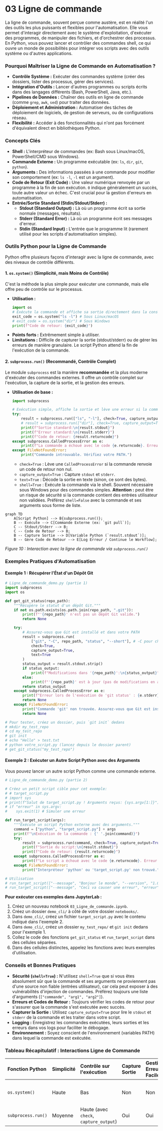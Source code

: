 # 03 Ligne de commande
La ligne de commande, souvent perçue comme austère, est en réalité l'un des outils les plus puissants et flexibles pour l'automatisation. Elle vous permet d'interagir directement avec le système d'exploitation, d'exécuter des programmes, de manipuler des fichiers, et d'orchestrer des processus. En Python, vous pouvez lancer et contrôler des commandes shell, ce qui ouvre un monde de possibilités pour intégrer vos scripts avec des outils système ou d'autres applications.

### Pourquoi Maîtriser la Ligne de Commande en Automatisation ?

* **Contrôle Système :** Exécuter des commandes système (créer des dossiers, lister des processus, gérer des services).
* **Intégration d'Outils :** Lancer d'autres programmes ou scripts écrits dans des langages différents (Bash, PowerShell, Java, etc.).
* **Pipelines de Données :** Chaîner des outils en ligne de commande (comme `grep`, `awk`, `sed`) pour traiter des données.
* **Déploiement et Administration :** Automatiser des tâches de déploiement de logiciels, de gestion de serveurs, ou de configurations réseau.
* **Flexibilité :** Accéder à des fonctionnalités qui n'ont pas forcément d'équivalent direct en bibliothèques Python.

### Concepts Clés

* **Shell :** L'interpréteur de commandes (ex: Bash sous Linux/macOS, PowerShell/CMD sous Windows).
* **Commande Externe :** Un programme exécutable (ex: `ls`, `dir`, `git`, `python`).
* **Arguments :** Des informations passées à une commande pour modifier son comportement (ex: `ls -l`, `-l` est un argument).
* **Code de Retour (Exit Code) :** Une valeur numérique renvoyée par un programme à la fin de son exécution. `0` indique généralement un succès, toute autre valeur un échec. C'est crucial pour la gestion d'erreurs en automatisation.
* **Entrée/Sortie Standard (Stdin/Stdout/Stderr) :**
    * **Stdout (Standard Output) :** Là où un programme écrit sa sortie normale (messages, résultats).
    * **Stderr (Standard Error) :** Là où un programme écrit ses messages d'erreur.
    * **Stdin (Standard Input) :** L'entrée que le programme lit (rarement utilisé pour les scripts d'automatisation simples).

### Outils Python pour la Ligne de Commande

Python offre plusieurs façons d'interagir avec la ligne de commande, avec des niveaux de contrôle différents.

#### 1. `os.system()` (Simplicité, mais Moins de Contrôle)

C'est la méthode la plus simple pour exécuter une commande, mais elle offre peu de contrôle sur le processus.

* **Utilisation :**
    ```python
    import os
    # Exécute la commande et affiche sa sortie directement dans la console
    exit_code = os.system("ls -l") # Sous Linux/macOS
    # exit_code = os.system("dir") # Sous Windows
    print(f"Code de retour: {exit_code}")
    ```
* **Points forts :** Extrêmement simple à utiliser.
* **Limitations :** Difficile de capturer la sortie (stdout/stderr) ou de gérer les erreurs de manière granulaire. Le script Python attend la fin de l'exécution de la commande.

#### 2. `subprocess.run()` (Recommandé, Contrôle Complet)

Le module `subprocess` est la manière **recommandée** et la plus moderne d'exécuter des commandes externes. Il offre un contrôle complet sur l'exécution, la capture de la sortie, et la gestion des erreurs.

* **Utilisation de base :**
    ```python
    import subprocess

    # Exécution simple, affiche la sortie et lève une erreur si la commande échoue
    try:
        result = subprocess.run(["ls", "-l"], check=True, capture_output=True, text=True) # Sous Linux/macOS
        # result = subprocess.run(["dir"], check=True, capture_output=True, text=True, shell=True) # Sous Windows
        print(f"Sortie standard:\n{result.stdout}")
        print(f"Erreur standard:\n{result.stderr}")
        print(f"Code de retour: {result.returncode}")
    except subprocess.CalledProcessError as e:
        print(f"La commande a échoué avec le code {e.returncode}. Erreur:\n{e.stderr}")
    except FileNotFoundError:
        print("Commande introuvable. Vérifiez votre PATH.")
    ```
    * `check=True` : Lève une `CalledProcessError` si la commande renvoie un code de retour non nul.
    * `capture_output=True` : Capture `stdout` et `stderr`.
    * `text=True` : Décode la sortie en texte (sinon, ce sont des bytes).
    * `shell=True` : Exécute la commande via le shell. Souvent nécessaire sous Windows pour des commandes simples. **Attention :** peut être un risque de sécurité si la commande contient des entrées utilisateur non validées. Préférez `shell=False` avec la commande et ses arguments sous forme de liste.

```mermaid
graph TD
    A[Script Python] --> B{subprocess.run()};
    B -- Exécute --> C[Commande Externe (ex: `git pull`)];
    C -- Stdout/Stderr --> B;
    C -- Code de Retour --> B;
    B -- Capture Sortie --> D[Variable Python (`result.stdout`)];
    B -- Gère Code de Retour --> E[Log Erreur / Continue le Workflow];
```
*Figure 10 : Interaction avec la ligne de commande via `subprocess.run()`*

### Exemples Pratiques d'Automatisation

#### Exemple 1 : Récupérer l'État d'un Dépôt Git

```python
# Ligne_de_commande_demo.py (partie 1)
import subprocess
import os

def get_git_status(repo_path):
    """Récupère le statut d'un dépôt Git."""
    if not os.path.exists(os.path.join(repo_path, ".git")):
        print(f"'{repo_path}' n'est pas un dépôt Git valide.")
        return None

    try:
        # Assurez-vous que Git est installé et dans votre PATH
        result = subprocess.run(
            ["git", "-C", repo_path, "status", "--short"], # -C pour changer de répertoire
            check=True,
            capture_output=True,
            text=True
        )
        status_output = result.stdout.strip()
        if status_output:
            print(f"Modifications dans '{repo_path}':\n{status_output}")
        else:
            print(f"'{repo_path}' est à jour (pas de modifications en attente).")
        return status_output
    except subprocess.CalledProcessError as e:
        print(f"Erreur lors de l'exécution de 'git status' : {e.stderr}")
        return None
    except FileNotFoundError:
        print("Commande 'git' non trouvée. Assurez-vous que Git est installé et dans votre PATH.")
        return None

# Pour tester, créez un dossier, puis `git init` dedans
# mkdir my_test_repo
# cd my_test_repo
# git init
# echo "Hello" > test.txt
# python votre_script.py (lancez depuis le dossier parent)
# get_git_status("my_test_repo")
```

#### Exemple 2 : Exécuter un Autre Script Python avec des Arguments

Vous pouvez lancer un autre script Python comme une commande externe.

```python
# Ligne_de_commande_demo.py (partie 2)

# Créez un petit script cible pour cet exemple:
# # target_script.py
# import sys
# print(f"Salut de target_script.py ! Arguments reçus: {sys.argv[1:]}")
# if "erreur" in sys.argv:
#    sys.exit(1) # Simuler une erreur

def run_target_script(args):
    """Exécute un script Python externe avec des arguments."""
    command = ["python", "target_script.py"] + args
    print(f"\nExécution de la commande : {' '.join(command)}")
    try:
        result = subprocess.run(command, check=True, capture_output=True, text=True)
        print(f"Sortie du script:\n{result.stdout}")
        print(f"Code de retour: {result.returncode}")
    except subprocess.CalledProcessError as e:
        print(f"Le script a échoué avec le code {e.returncode}. Erreur:\n{e.stderr}")
    except FileNotFoundError:
        print("Interpréteur 'python' ou 'target_script.py' non trouvé.")

# Utilisation
# run_target_script(["--message", "Bonjour le monde", "--version", "1.0"])
# run_target_script(["--message", "Ceci va causer une erreur", "erreur"])
```

**Pour exécuter ces exemples dans JupyterLab :**

1.  Créez un nouveau notebook `03_Ligne_de_commande.ipynb`.
2.  Créez un dossier `demo_cli/` à côté de votre dossier `notebooks/`.
3.  Dans `demo_cli/`, créez un fichier `target_script.py` avec le contenu indiqué dans l'exemple 2.
4.  Dans `demo_cli/`, créez un dossier `my_test_repo/` et `git init` dedans pour l'exemple 1.
5.  Collez le code des fonctions `get_git_status` et `run_target_script` dans des cellules séparées.
6.  Dans des cellules distinctes, appelez les fonctions avec leurs exemples d'utilisation.

### Conseils et Bonnes Pratiques

* **Sécurité (`shell=True`) :** N'utilisez `shell=True` que si vous êtes absolument sûr que la commande et ses arguments ne proviennent pas d'une source non fiable (entrées utilisateur), car cela peut exposer à des vulnérabilités d'injection de commandes. Préférez toujours une liste d'arguments (`["commande", "arg1", "arg2"]`).
* **Erreurs et Codes de Retour :** Toujours vérifier les codes de retour pour s'assurer que la commande s'est exécutée avec succès.
* **Capturer la Sortie :** Utilisez `capture_output=True` pour lire le `stdout` et `stderr` de la commande et les traiter dans votre script.
* **Logging :** Enregistrez les commandes exécutées, leurs sorties et les erreurs dans vos logs pour faciliter le débogage.
* **Environnement :** Soyez conscient de l'environnement (variables PATH) dans lequel la commande est exécutée.

### Tableau Récapitulatif : Interactions Ligne de Commande

| Fonction Python  | Simplicité | Contrôle sur l'exécution | Capture Sortie | Gestion Erreurs Facile | Utilisation Recommandée |
| :--------------- | :--------- | :----------------------- | :------------- | :--------------------- | :---------------------- |
| `os.system()`    | Haute      | Bas                      | Non            | Non                    | Commandes très simples, pas de besoin de sortie |
| `subprocess.run()` | Moyenne    | Haute (avec `check`, `capture_output`) | Oui            | Oui                    | **Toutes les automatisations sérieuses** |
